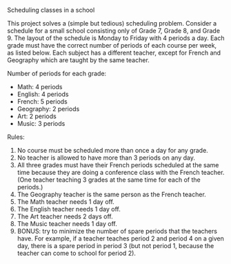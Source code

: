 Scheduling classes in a school

This project solves a (simple but tedious) scheduling problem. Consider a schedule for a small school consisting only of Grade 7, Grade 8, and Grade 9. The layout of the schedule is Monday to Friday with 4 periods a day. Each grade must have the correct number of periods of each course per week, as listed below. Each subject has a different teacher, except for French and Geography which are taught by the same teacher.

Number of periods for each grade:

- Math:	  4 periods
- English:		4 periods
- French:		5 periods
- Geography:		2 periods
- Art:		2 periods
- Music:		3 periods

Rules:
1)	No course must be scheduled more than once a day for any grade.
2)	No teacher is allowed to have more than 3 periods on any day.
3)	All three grades must have their French periods scheduled at the same time because they are doing a conference class with the French teacher. (One teacher teaching 3 grades at the same time for each of the periods.)
4)	The Geography teacher is the same person as the French teacher.
5)	The Math teacher needs 1 day off.
6)	The English teacher needs 1 day off.
7)	The Art teacher needs 2 days off.
8)	The Music teacher needs 1 day off.
9)	BONUS: try to minimize the number of spare periods that the teachers have.  For example, if a teacher teaches period 2 and period 4 on a given day, there is a spare period in period 3 (but not period 1, because the teacher can come to school for period 2).
